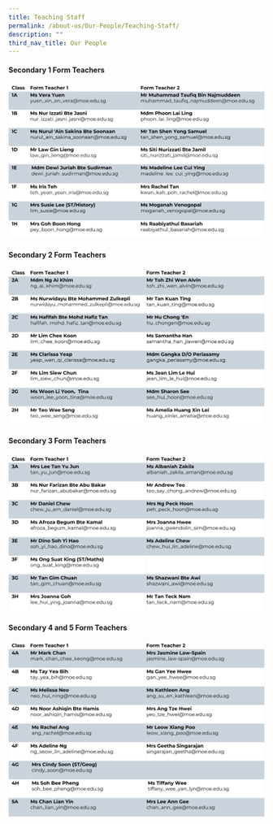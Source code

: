 ```yaml
---
title: Teaching Staff
permalink: /about-us/Our-People/Teaching-Staff/
description: ""
third_nav_title: Our People
---
```

#### **Secondary 1 Form Teachers**
![](/images/About%20us/Our%20People/Teaching%20Staff/S1FTs.jpg)

#### **Secondary 2 Form Teachers**
![](/images/About%20us/Our%20People/Teaching%20Staff/S2FTs.jpg)

#### **Secondary 3 Form Teachers**
![](/images/About%20us/Our%20People/Teaching%20Staff/S3FTs.jpg)

#### **Secondary 4 and 5 Form Teachers**
![](/images/About%20us/Our%20People/Teaching%20Staff/S4FTs.jpg)



